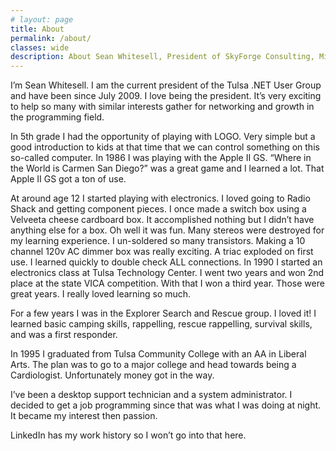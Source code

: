 ```yaml
---
# layout: page
title: About
permalink: /about/
classes: wide
description: About Sean Whitesell, President of SkyForge Consulting, Microsoft MVP in Azure and Developer Technologies, Public Speaker, and Leader of Tulsa .NET User Group
---
```


I’m Sean Whitesell. I am the current president of the Tulsa .NET User Group and have been since July 2009. I love being the president. It’s very exciting to help so many with similar interests gather for networking and growth in the programming field.

In 5th grade I had the opportunity of playing with LOGO. Very simple but a good introduction to kids at that time that we can control something on this so-called computer. In 1986 I was playing with the Apple II GS. “Where in the World is Carmen San Diego?” was a great game and I learned a lot. That Apple II GS got a ton of use.

At around age 12 I started playing with electronics. I loved going to Radio Shack and getting component pieces. I once made a switch box using a Velveeta cheese cardboard box. It accomplished nothing but I didn’t have anything else for a box. Oh well it was fun. Many stereos were destroyed for my learning experience. I un-soldered so many transistors. Making a 10 channel 120v AC dimmer box was really exciting. A triac exploded on first use. I learned quickly to double check ALL connections. In 1990 I started an electronics class at Tulsa Technology Center. I went two years and won 2nd place at the state VICA competition. With that I won a third year. Those were great years. I really loved learning so much.

For a few years I was in the Explorer Search and Rescue group. I loved it! I learned basic camping skills, rappelling, rescue rappelling, survival skills, and was a first responder.

In 1995 I graduated from Tulsa Community College with an AA in Liberal Arts. The plan was to go to a major college and head towards being a Cardiologist. Unfortunately money got in the way.

I’ve been a desktop support technician and a system administrator. I decided to get a job programming since that was what I was doing at night. It became my interest then passion.

LinkedIn has my work history so I won’t go into that here.
